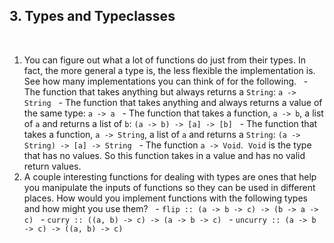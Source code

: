 ## 3. Types and Typeclasses
​
1. You can figure out what a lot of functions do just from their types.  In fact, the more general a type is, the less flexible the implementation is.  See how many implementations you can think of for the following.
   - The function that takes anything but always returns a `String`: `a -> String`
   - The function that takes anything and always returns a value of the same type: `a -> a`
   - The function that takes a function, `a -> b`, a list of `a` and returns a list of `b`: `(a -> b) -> [a] -> [b]`
   - The function that takes a function, `a -> String`, a list of `a` and returns a `String`: `(a -> String) -> [a] -> String`
   - The function `a -> Void`.  `Void` is the type that has no values.  So this function takes in a value and has no valid return values.
2. A couple interesting functions for dealing with types are ones that help you manipulate the inputs of functions so they can be used in different places.  How would you implement functions with the following types and how might you use them?
   - `flip :: (a -> b -> c) -> (b -> a -> c)`
   - `curry :: ((a, b) -> c) -> (a -> b -> c)`
   - `uncurry :: (a -> b -> c) -> ((a, b) -> c)`